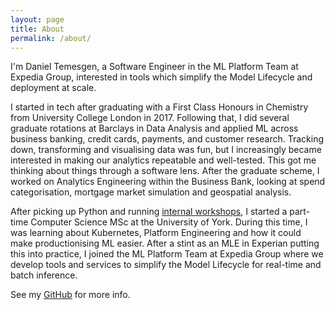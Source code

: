 ```yaml
---
layout: page
title: About
permalink: /about/
---
```


I'm Daniel Temesgen, a Software Engineer in the ML Platform Team at Expedia Group, interested in tools which simplify 
the Model Lifecycle and deployment at scale.

I started in tech after graduating with a First Class Honours in Chemistry from University College London in 2017. 
Following that, I did several graduate rotations at Barclays in Data Analysis and applied ML across business banking, 
credit cards, payments, and customer research. Tracking down, transforming and visualising data was fun, but I 
increasingly became interested in making our analytics repeatable and well-tested. This got me thinking about things 
through a software lens. After the graduate scheme, I worked on Analytics Engineering within the Business Bank, looking 
at spend categorisation, mortgage market simulation and geospatial analysis.

After picking up Python and running [internal workshops](https://github.com/DanielTemesgen/python-workshops), I started 
a part-time Computer Science MSc at the University of York. During this time, I was learning about Kubernetes, Platform 
Engineering and how it could make productionising ML easier. After a stint as an MLE in Experian putting this into 
practice, I joined the ML Platform Team at Expedia Group where we develop tools and services to simplify the Model 
Lifecycle for real-time and batch inference.

See my [GitHub](https://github.com/danieltemesgen) for more info.
